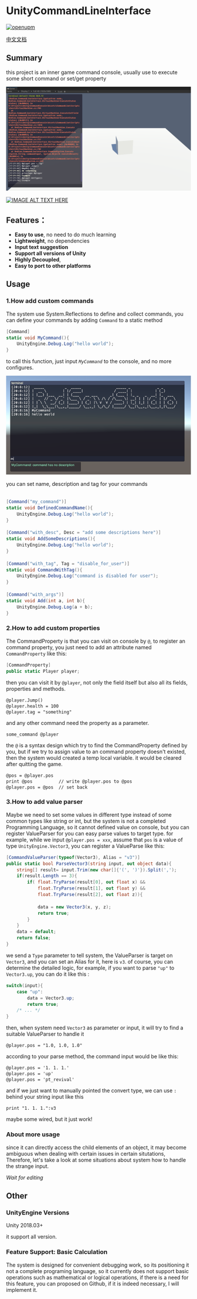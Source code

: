 # UnityCommandLineInterface

[![openupm](https://img.shields.io/npm/v/com.redsaw.commandline?label=openupm&registry_uri=https://package.openupm.com)](https://openupm.com/packages/com.redsaw.commandline/)

[中文文档](./README-ch.md)

## Summary
this project is an inner game command console, usually use to execute some short command or set/get property

<div align=center>
<img src="./Res/screen-shot.png" style="zoom:80%" />
</div>

[![IMAGE ALT TEXT HERE](https://img.youtube.com/vi/HQMoOMZ4Ed8/0.jpg)](https://www.youtube.com/watch?v=HQMoOMZ4Ed8)

## Features：
- **Easy to use**, no need to do much learning
- **Lightweight**, no dependencies
- **Input text suggestion**
- **Support all versions of Unity**
- **Highly Decoupled**,
- **Easy to port to other platforms**

## Usage

### 1.How add custom commands

The system use System.Reflections to define and collect commands, you can define your commands by adding `Command` to a static method


```c#
[Command]
static void MyCommand(){
    UnityEngine.Debug.Log("hello world");
}
```

to call this function, just input *`MyCommand`* to the console, and no more configures.

<div align=center>
<img src="./Res/usage-part-1.png" style="zoom:80%" />
</div>

you can set name, description and tag for your commands

```c#

[Command("my_command")]
static void DefinedCommandName(){
    UnityEngine.Debug.Log("hello world");
}

[Command("with_desc", Desc = "add some descriptions here")]
static void AddSomeDescriptions(){
    UnityEngine.Debug.Log("hello world");
}

[Command("with_tag", Tag = "disable_for_user")]
static void CommandWithTag(){
    UnityEngine.Debug.Log("command is disabled for user");
}

[Command("with_args")]
static void Add(int a, int b){
    UnityEngine.Debug.Log(a + b);
}

```

### 2.How to add custom properties

The CommandProperty is that you can visit on console by `@`, to register an command property, you just need to add an attribute named `CommandProperty` like this:

```C#
[CommandProperty]
public static Player player;
```

then you can visit it by `@player`, not only the field itself but also all its fields, properties and methods.


```
@player.Jump()
@player.health = 100
@player.tag = "something"
```

and any other command need the property as a parameter.

```
some_command @player
```

the `@` is a syntax design which try to find the CommandProperty defined by you, but if we try to assign value to an command property doesn't existed, then the system would created a temp local variable. it would be cleared after quitting the game.

```
@pos = @player.pos
print @pos          // write @player.pos to @pos
@player.pos = @pos  // set back
```

### 3.How to add value parser

Maybe we need to set some values in different type instead of some common types like string or int, but the system is not a completed Programming Language, so it cannot defined value on console, but you can register ValueParser for you can easy parse values to target type.
for example, while we input `@player.pos = xxx`, assume that `pos` is a value of type `UnityEngine.Vector3`, you can register a ValueParse like this:

```C#
[CommandValueParser(typeof(Vector3), Alias = "v3")]
public static bool ParseVector3(string input, out object data){
    string[] result= input.Trim(new char[]{'(', ')'}).Split(',');
    if(result.Length == 3){
        if( float.TryParse(result[0], out float x) && 
            float.TryParse(result[1], out float y) && 
            float.TryParse(result[2], out float z)){

            data = new Vector3(x, y, z);
            return true;
        }
    }
    data = default;
    return false;
}
```

we send a `Type` parameter to tell system, the ValueParser is target on `Vector3`, and you can set an Alias for it, here is `v3`. of course, you can determine the detailed logic, for example, if you want to parse `"up"` to `Vector3.up`, you can do it like this :

```C#
switch(input){
    case "up":
        data = Vector3.up;
        return true;
    /* ... */
}
```
then, when system need `Vector3` as parameter or input, it will try to find a suitable ValueParser to handle it

```
@player.pos = "1.0, 1.0, 1.0"
```

according to your parse method, the command input would be like this:

```
@player.pos = '1. 1. 1.'
@player.pos = 'up'
@player.pos = 'pt_revival'
```

and if we just want to manually pointed the convert type, we can use `:` behind your string input like this

```
print "1. 1. 1.":v3
```

maybe some wired, but it just work!

### About more usage


since it can directly access the child elements of an object, it may become ambiguous when dealing with certain issues in certain situtations, Therefore, let's take a look at some situations about system how to handle the strange input.

*Wait for editing*


## Other

### UnityEngine Versions

Unity 2018.03+

it support all version.

### Feature Support: Basic Calculation

The system is designed for convenient debugging work, so its positioning it not a complete programing language, so it currently does not support basic operations such as mathematical or logical operations, if there is a need for this feature, you can proposed on Github, if it is indeed necessary, I will implement it.